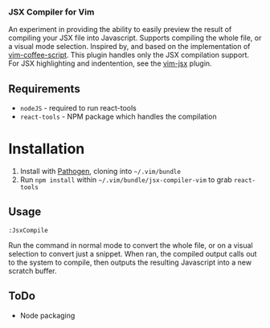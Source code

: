 ### JSX Compiler for Vim

An experiment in providing the ability to easily preview the result of compiling your JSX file into Javascript. Supports compiling the whole file, or a visual mode selection. Inspired by, and based on the implementation of [vim-coffee-script](https://github.com/kchmck/vim-coffee-script). This plugin handles only the JSX compilation support. For JSX highlighting and indentention, see the [vim-jsx](https://github.com/mxw/vim-jsx) plugin.

## Requirements

* `nodeJS` - required to run react-tools
* `react-tools` - NPM package which handles the compilation

# Installation

1. Install with [Pathogen](https://github.com/tpope/vim-pathogen), cloning into `~/.vim/bundle`
2. Run `npm install` within `~/.vim/bundle/jsx-compiler-vim` to grab `react-tools` 

## Usage

`:JsxCompile`

Run the command in normal mode to convert the whole file, or on a visual selection to convert just a snippet. When ran, the compiled output calls out to the system to compile, then outputs the resulting Javascript into a new scratch buffer.

## ToDo

* Node packaging
